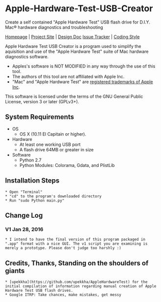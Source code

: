 # Apple-Hardware-Test-USB-Creator
Create a self contained "Apple Hardware Test" USB flash drive for D.I.Y. Mac® hardware diagnostics and troubleshooting

[Homepage](https://github.com/DiggerMario2/Apple-Hardware-Test-USB-Creator) | [Project Site](https://github.com/DiggerMario2/Apple-Hardware-Test-USB-Creator) | [Design Doc](https://docs.google.com/document/d/1_iovD5ZCRvwj4bjbiHkoEtEG1HQCvc4Ra5_vSoafxN4/edit#) [Issue Tracker](https://github.com/DiggerMario2/Apple-Hardware-Test-USB-Creator/pulls) | [Coding Style](https://www.python.org/dev/peps/pep-0008/)

Apple Hardware Test USB Creator is a program used to simplify the aquisition and use of the "Apple Hardware Test" suite of Mac hardware diagnostics software. 
* Apples's software is NOT MODIFIED in any way through the use of this tool. 
* The authors of this tool are not affiliated with Apple Inc.
* "Mac" and "Apple Hardware Test" are [registered trademarks of Apple Inc](http://www.apple.com/legal/intellectual-property/guidelinesfor3rdparties.html).

This software is licensed under the terms of the GNU General Public License, version 3 or later (GPLv3+).

## System Requirements
* OS
    * OS X (10.11 El Capitain or higher).
* Hardware
    * At least one working USB port
    * A flash drive 64MB or greater in size
* Software
    * Python 2.7
    * Python Modules: Colorama, Gdata, and PlistLib

## Installation Steps
    * Open "Terminal"
    * "cd" to the program's downloaded directory
    * Run "sudo Python main.py"

## Change Log
### V1 Jan 28, 2016
    * I intend to have the final version of this program packaged in ".app" format with a nice GUI. The v1 script you are examining is merely a prototype. Please don't judge too harshly :)

## Credits, Thanks, Standing on the shoulders of giants
    * [upekkha](https://github.com/upekkha/AppleHardwareTest) for the initial compilation of information regarding manual creation of Apple Hardware Test USB flash drives.
    * Google ITRP: Take chances, make mistakes, get messy
